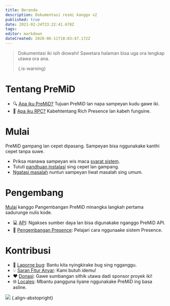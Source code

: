 ```yaml
---
title: Beranda
description: Dokumentasi resmi kanggo v2
published: true
date: 2021-02-24T23:22:41.678Z
tags:
editor: markdown
dateCreated: 2020-06-11T18:03:47.172Z
---
```


> Dokumentasi iki isih diowahi! Sawetara halaman bisa uga ora lengkap utawa ora ana. 
> 
> {.is-warning}

# Tentang PreMiD
- :mag: [Apa iku PreMiD?](/about) Tujuan PreMiD lan napa sampeyan kudu gawe iki.
- :link: [Apa iku RPC?](https://discordapp.com/rich-presence) Kabehtentang Rich Presence lan kabeh fungsine.

# Mulai

PreMiD gampang lan cepet dipasang. Sampeyan bisa nggunakake kanthi cepet tanpa suwe.

- Priksa manawa sampeyan wis maca [syarat sistem](/install/requirements).
- Tututi [ pandhuan instalasi](/install) sing cepet lan gampang.
- [Ngatasi masalah](/troubleshooting) nuntun sampeyan liwat masalah sing umum.

# Pengembang

[Mulai](/dev) kanggo Pangembangan PreMiD minangka langkah pertama sadurunge nulis kode.

- :computer: [API](/dev/api): Ngakses sumber daya lan bisa digunakake nganggo PreMiD API.
- :wrench: [Pengembangan Presence](/dev/presence): Pelajari cara nggunaake sistem Presence.

# Kontribusi
- :bug: [Laporne bug](https://github.com/PreMiD): Bantu kita nyingkirake bug sing ngganggu.
- :bulb: [Saran Fitur Anyar](https://discord.premid.app/): Kami butuh idemu!
- :heart: [Donasi](https://www.patreon.com/Timeraa): Gawe sumbangan sithik utawa dadi sponsor proyek iki!
- :globe_with_meridians: [Locales](https://translate.premid.app): Mbantu pangguna liyane nggunakake PreMiD ing basa asline.

![](https://beta.premid.app/img/logo.2b414dc2.gif) {.align-abstopright}